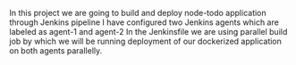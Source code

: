 In this project we are going to build and deploy node-todo application through Jenkins pipeline
I have configured two Jenkins agents which are labeled as agent-1 and agent-2 
In the Jenkinsfile we are using parallel build job by which we will be running deployment of our dockerized application on both agents parallelly.

